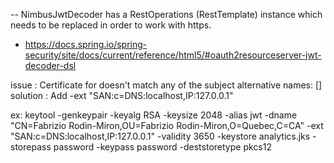 -- NimbusJwtDecoder has a RestOperations (RestTemplate) instance which needs to be replaced in order to work with https.
- https://docs.spring.io/spring-security/site/docs/current/reference/html5/#oauth2resourceserver-jwt-decoder-dsl

issue : Certificate for <localhost> doesn't match any of the subject alternative names: []
solution : Add -ext "SAN:c=DNS:localhost,IP:127.0.0.1" 

ex:  keytool -genkeypair -keyalg RSA -keysize 2048 -alias jwt -dname "CN=Fabrizio Rodin-Miron,OU=Fabrizio Rodin-Miron,O=Quebec,C=CA" -ext "SAN:c=DNS:localhost,IP:127.0.0.1" -validity 3650 -keystore analytics.jks -storepass password -keypass password -deststoretype pkcs12
